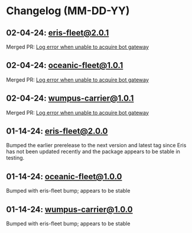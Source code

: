 # Changelog (MM-DD-YY)

## 02-04-24: eris-fleet@2.0.1

Merged PR: [Log error when unable to acquire bot gateway](https://github.com/danclay/wumpus-navy/pull/1)

## 02-04-24: oceanic-fleet@1.0.1

Merged PR: [Log error when unable to acquire bot gateway](https://github.com/danclay/wumpus-navy/pull/1)

## 02-04-24: wumpus-carrier@1.0.1

Merged PR: [Log error when unable to acquire bot gateway](https://github.com/danclay/wumpus-navy/pull/1)

## 01-14-24: eris-fleet@2.0.0

Bumped the earlier prerelease to the next version and latest tag since Eris has not been updated recently and the package appears to be stable in testing.

## 01-14-24: oceanic-fleet@1.0.0

Bumped with eris-fleet bump; appears to be stable

## 01-14-24: wumpus-carrier@1.0.0

Bumped with eris-fleet bump; appears to be stable